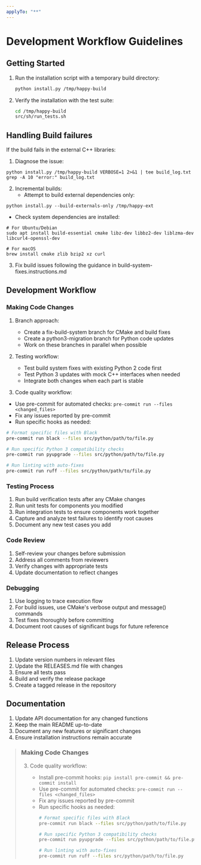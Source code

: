 ```yaml
---
applyTo: "**"
---
```

# Development Workflow Guidelines

## Getting Started

1. Run the installation script with a temporary build directory:
   ```bash
   python install.py /tmp/happy-build
   ```
2. Verify the installation with the test suite:
   ```bash
   cd /tmp/happy-build
   src/sh/run_tests.sh
   ```
## Handling Build failures
If the build fails in the external C++ libraries:

1. Diagnose the issue:
```
python install.py /tmp/happy-build VERBOSE=1 2>&1 | tee build_log.txt
grep -A 10 "error:" build_log.txt
```

2. Incremental builds:
   * Attempt to build external dependencies only:
```
python install.py --build-externals-only /tmp/happy-ext
```

   * Check system dependencies are installed:

```
# For Ubuntu/Debian
sudo apt install build-essential cmake libz-dev libbz2-dev liblzma-dev libcurl4-openssl-dev

# For macOS
brew install cmake zlib bzip2 xz curl
```

3. Fix build issues following the guidance in build-system-fixes.instructions.md

## Development Workflow

### Making Code Changes

1. Branch approach:

   * Create a fix-build-system branch for CMake and build fixes
   * Create a python3-migration branch for Python code updates
   * Work on these branches in parallel when possible

2. Testing workflow:

   * Test build system fixes with existing Python 2 code first
   * Test Python 3 updates with mock C++ interfaces when needed
   * Integrate both changes when each part is stable

3. Code quality workflow:

  * Use pre-commit for automated checks: `pre-commit run --files <changed_files>`
  * Fix any issues reported by pre-commit
  * Run specific hooks as needed:

```bash
# Format specific files with Black
pre-commit run black --files src/python/path/to/file.py

# Run specific Python 3 compatibility checks
pre-commit run pyupgrade --files src/python/path/to/file.py

# Run linting with auto-fixes
pre-commit run ruff --files src/python/path/to/file.py
```

### Testing Process

1. Run build verification tests after any CMake changes
2. Run unit tests for components you modified
3. Run integration tests to ensure components work together
4. Capture and analyze test failures to identify root causes
5. Document any new test cases you add

### Code Review

1. Self-review your changes before submission
2. Address all comments from reviewers
3. Verify changes with appropriate tests
4. Update documentation to reflect changes

### Debugging

1. Use logging to trace execution flow
2. For build issues, use CMake's verbose output and message() commands
3. Test fixes thoroughly before committing
4. Document root causes of significant bugs for future reference

## Release Process

1. Update version numbers in relevant files
2. Update the RELEASES.md file with changes
3. Ensure all tests pass
4. Build and verify the release package
5. Create a tagged release in the repository

## Documentation

1. Update API documentation for any changed functions
2. Keep the main README up-to-date
3. Document any new features or significant changes
4. Ensure installation instructions remain accurate

> ### Making Code Changes
>
> 3. Code quality workflow:
>
>    * Install pre-commit hooks: `pip install pre-commit && pre-commit install`
>    * Use pre-commit for automated checks: `pre-commit run --files <changed_files>`
>    * Fix any issues reported by pre-commit
>    * Run specific hooks as needed:
>      ```bash
>      # Format specific files with Black
>      pre-commit run black --files src/python/path/to/file.py
>
>      # Run specific Python 3 compatibility checks
>      pre-commit run pyupgrade --files src/python/path/to/file.py
>
>      # Run linting with auto-fixes
>      pre-commit run ruff --files src/python/path/to/file.py
>
